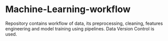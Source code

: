 # Machine-Learning-workflow
Repository contains workflow of data, its preprocessing, cleaning, features engineering and model training using pipelines. Data Version Control is used.
